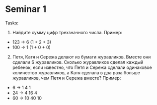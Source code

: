 # Seminar 1
Tasks:

1. Найдите сумму цифр трехзначного числа. Пример:

- 123 -> 6 (1 + 2 + 3)
- 100 -> 1 (1 + 0 + 0)

2. Петя, Катя и Сережа делают из бумаги журавликов. Вместе они сделали S журавликов. Сколько журавликов сделал каждый ребенок, если известно, что Петя и Сережа сделали одинаковое количество журавликов, а Катя сделала в два раза больше журавликов, чем Петя и Сережа вместе? Пример:

- 6 -> 1  4  1
- 24 -> 4  16  4
- 60 -> 10  40  10